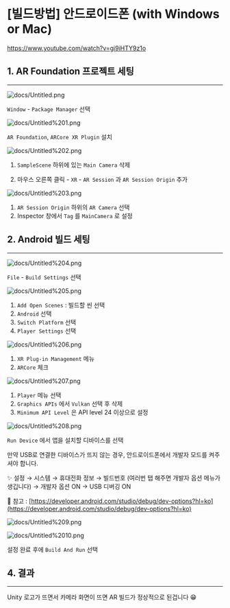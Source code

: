 # [빌드방법] 안드로이드폰 (with Windows or Mac)

https://www.youtube.com/watch?v=gi9iHTY9z1o

## 1. AR Foundation 프로젝트 세팅

---

![docs/Untitled.png](docs/Untitled.png)

`Window` - `Package Manager` 선택

![docs/Untitled%201.png](docs/Untitled%201.png)

`AR Foundation`,  `ARCore XR Plugin` 설치

![docs/Untitled%202.png](docs/Untitled%202.png)

1. `SampleScene` 하위에 있는 `Main Camera` 삭제

2. 마우스 오른쪽 클릭 - `XR` - `AR Session` 과 `AR Session Origin` 추가

![docs/Untitled%203.png](docs/Untitled%203.png)

1. `AR Session Origin` 하위의 `AR Camera` 선택
2. Inspector 창에서 `Tag` 를 `MainCamera` 로 설정

## 2. Android 빌드 세팅

---

![docs/Untitled%204.png](docs/Untitled%204.png)

`File` - `Build Settings` 선택

![docs/Untitled%205.png](docs/Untitled%205.png)

1. `Add Open Scenes` : 빌드할 씬 선택
2. `Android` 선택
3. `Switch Platform` 선택
4. `Player Settings` 선택

![docs/Untitled%206.png](docs/Untitled%206.png)

1. `XR Plug-in Management` 메뉴
2. `ARCore` 체크

![docs/Untitled%207.png](docs/Untitled%207.png)

1. `Player` 메뉴 선택
2. `Graphics APIs` 에서 `Vulkan` 선택 후 삭제
3. `Minimum API Level` 은 API level 24 이상으로 설정

![docs/Untitled%208.png](docs/Untitled%208.png)

`Run Device` 에서 앱을 설치할 디바이스를 선택

만약 USB로 연결한 디바이스가 뜨지 않는 경우, 안드로이드폰에서 개발자 모드를 켜주셔야 합니다.

✨ 설정 → 시스템 → 휴대전화 정보 → 빌드번호 (여러번 탭 해주면 개발자 옵션 메뉴가 생깁니다) → 개발자 옵션 ON → USB 디버깅 ON

📄 참고 : [https://developer.android.com/studio/debug/dev-options?hl=ko](https://developer.android.com/studio/debug/dev-options?hl=ko)

![docs/Untitled%209.png](docs/Untitled%209.png)

![docs/Untitled%2010.png](docs/Untitled%2010.png)

설정 완료 후에 `Build And Run` 선택

## 4. 결과

---

Unity 로고가 뜨면서 카메라 화면이 뜨면 AR 빌드가 정상적으로 된겁니다 😁